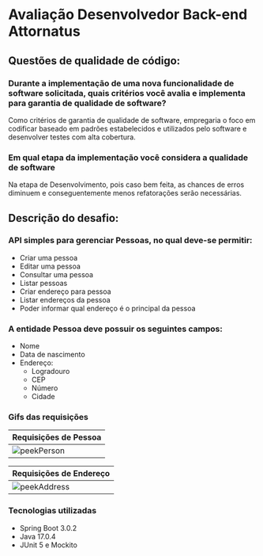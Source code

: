 # Avaliação Desenvolvedor Back-end Attornatus

## Questões de qualidade de código:

### Durante a implementação de uma nova funcionalidade de software solicitada, quais critérios você avalia e implementa para garantia de qualidade de software?

Como critérios de garantia de qualidade de software, empregaria o foco em codificar baseado em padrões estabelecidos e utilizados pelo software e desenvolver testes com alta cobertura.

### Em qual etapa da implementação você considera a qualidade de software

Na etapa de Desenvolvimento, pois caso bem feita, as chances de erros diminuem e conseguentemente menos refatorações serão necessárias.   



## Descrição do desafio: 

### API simples para gerenciar Pessoas, no qual deve-se permitir:
-	Criar uma pessoa
- Editar uma pessoa 
-	Consultar uma pessoa 
-	Listar pessoas 
-	Criar endereço para pessoa 
-	Listar endereços da pessoa 
-	Poder informar qual endereço é o principal da pessoa  

### A entidade Pessoa deve possuir os seguintes campos:

- Nome
- Data de nascimento
- Endereço:
  -	Logradouro
  - CEP
  - Número
  -	Cidade
  

 ### Gifs das requisições
  
  
| Requisições de Pessoa  |
| ------------- |
| ![peekPerson](https://user-images.githubusercontent.com/87953006/217106692-843b4dcf-ded0-47d4-ac64-00ae8b0c4eb3.gif)  |


  
| Requisições de Endereço |
| ------------- |
| ![peekAddress](https://user-images.githubusercontent.com/87953006/217106700-0ceb20eb-cee0-4852-97e9-474492a252b4.gif)  |





 ### Tecnologias utilizadas
 - Spring Boot 3.0.2
 - Java 17.0.4
 - JUnit 5 e Mockito
